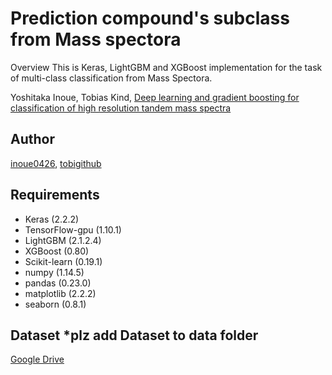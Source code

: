 # Prediction compound's subclass from Mass spectora

Overview
This is Keras, LightGBM and XGBoost implementation for the task of multi-class classification from Mass Spectora.

Yoshitaka Inoue, Tobias Kind, [Deep learning and gradient boosting for classification of high resolution tandem mass spectra](link)

## Author
[inoue0426](https://github.com/inoue0426), 
[tobigithub](https://github.com/tobigithub)

## Requirements
- Keras (2.2.2) 
- TensorFlow-gpu (1.10.1) 
- LightGBM (2.1.2.4) 
- XGBoost (0.80) 
- Scikit-learn (0.19.1) 
- numpy (1.14.5)
- pandas (0.23.0) 
- matplotlib (2.2.2)
- seaborn (0.8.1)

## Dataset *plz add Dataset to data folder
[Google Drive](https://drive.google.com/open?id=1qssVBZe-TKuLCr53fg0DkLF_w2wU1KrU)
